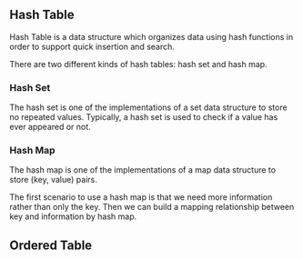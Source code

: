 ## Hash Table

Hash Table is a data structure which organizes data using hash functions in order to support quick insertion and search.

There are two different kinds of hash tables: hash set and hash map.

### Hash Set

The hash set is one of the implementations of a set data structure to store no repeated values.
Typically, a hash set is used to check if a value has ever appeared or not.

### Hash Map

The hash map is one of the implementations of a map data structure to store (key, value) pairs.

The first scenario to use a hash map is that we need more information rather than only the key. Then we can build a mapping relationship between key and information by hash map.

## Ordered Table

